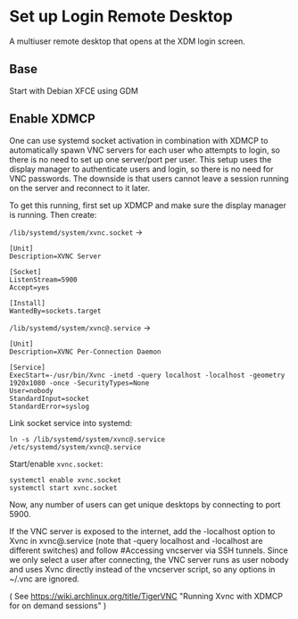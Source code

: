# Set up Login Remote Desktop

A multiuser remote desktop that opens at the XDM login screen.

## Base

Start with Debian XFCE using GDM

## Enable XDMCP

One can use systemd socket activation in combination with XDMCP to automatically spawn VNC servers for each user who attempts to login, so there is no need to set up one server/port per user. This setup uses the display manager to authenticate users and login, so there is no need for VNC passwords. The downside is that users cannot leave a session running on the server and reconnect to it later.

To get this running, first set up XDMCP and make sure the display manager is running. Then create:

`/lib/systemd/system/xvnc.socket` ->

```
[Unit]
Description=XVNC Server

[Socket]
ListenStream=5900
Accept=yes

[Install]
WantedBy=sockets.target
```

`/lib/systemd/system/xvnc@.service` ->

```
[Unit]
Description=XVNC Per-Connection Daemon

[Service]
ExecStart=-/usr/bin/Xvnc -inetd -query localhost -localhost -geometry 1920x1080 -once -SecurityTypes=None
User=nobody
StandardInput=socket
StandardError=syslog
```

Link socket service into systemd:
```
ln -s /lib/systemd/system/xvnc@.service /etc/systemd/system/xvnc@.service 
```

Start/enable `xvnc.socket`:
```
systemctl enable xvnc.socket
systemctl start xvnc.socket
```

Now, any number of users can get unique desktops by connecting to port 5900.

If the VNC server is exposed to the internet, add the -localhost option to Xvnc in xvnc@.service (note that -query localhost and -localhost are different switches) and follow #Accessing vncserver via SSH tunnels. Since we only select a user after connecting, the VNC server runs as user nobody and uses Xvnc directly instead of the vncserver script, so any options in ~/.vnc are ignored. 

( See https://wiki.archlinux.org/title/TigerVNC "Running Xvnc with XDMCP for on demand sessions" )

